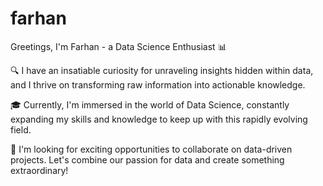 # farhan

Greetings, I'm Farhan - a Data Science Enthusiast 📊

🔍 I have an insatiable curiosity for unraveling insights hidden within data, and I thrive on transforming raw information into actionable knowledge.

🎓 Currently, I'm immersed in the world of Data Science, constantly expanding my skills and knowledge to keep up with this rapidly evolving field.

💼 I'm  looking for exciting opportunities to collaborate on data-driven projects. Let's combine our passion for data and create something extraordinary!
